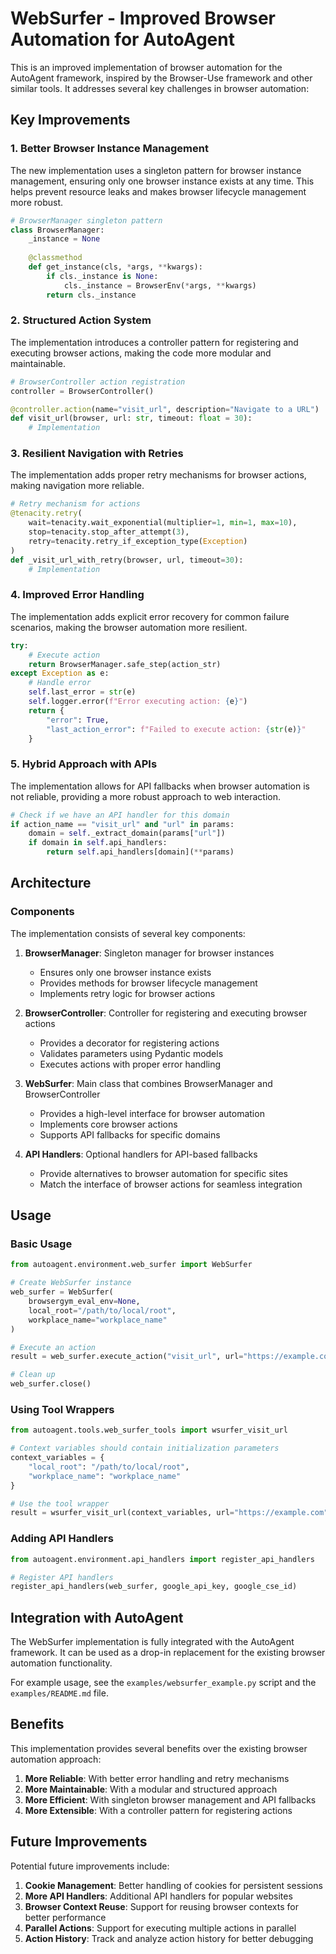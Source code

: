 # WebSurfer - Improved Browser Automation for AutoAgent

This is an improved implementation of browser automation for the AutoAgent framework, inspired by the Browser-Use framework and other similar tools. It addresses several key challenges in browser automation:

## Key Improvements

### 1. Better Browser Instance Management

The new implementation uses a singleton pattern for browser instance management, ensuring only one browser instance exists at any time. This helps prevent resource leaks and makes browser lifecycle management more robust.

```python
# BrowserManager singleton pattern
class BrowserManager:
    _instance = None
    
    @classmethod
    def get_instance(cls, *args, **kwargs):
        if cls._instance is None:
            cls._instance = BrowserEnv(*args, **kwargs)
        return cls._instance
```

### 2. Structured Action System

The implementation introduces a controller pattern for registering and executing browser actions, making the code more modular and maintainable.

```python
# BrowserController action registration
controller = BrowserController()

@controller.action(name="visit_url", description="Navigate to a URL")
def visit_url(browser, url: str, timeout: float = 30):
    # Implementation
```

### 3. Resilient Navigation with Retries

The implementation adds proper retry mechanisms for browser actions, making navigation more reliable.

```python
# Retry mechanism for actions
@tenacity.retry(
    wait=tenacity.wait_exponential(multiplier=1, min=1, max=10),
    stop=tenacity.stop_after_attempt(3),
    retry=tenacity.retry_if_exception_type(Exception)
)
def _visit_url_with_retry(browser, url, timeout=30):
    # Implementation
```

### 4. Improved Error Handling

The implementation adds explicit error recovery for common failure scenarios, making the browser automation more resilient.

```python
try:
    # Execute action
    return BrowserManager.safe_step(action_str)
except Exception as e:
    # Handle error
    self.last_error = str(e)
    self.logger.error(f"Error executing action: {e}")
    return {
        "error": True,
        "last_action_error": f"Failed to execute action: {str(e)}"
    }
```

### 5. Hybrid Approach with APIs

The implementation allows for API fallbacks when browser automation is not reliable, providing a more robust approach to web interaction.

```python
# Check if we have an API handler for this domain
if action_name == "visit_url" and "url" in params:
    domain = self._extract_domain(params["url"])
    if domain in self.api_handlers:
        return self.api_handlers[domain](**params)
```

## Architecture

### Components

The implementation consists of several key components:

1. **BrowserManager**: Singleton manager for browser instances
   - Ensures only one browser instance exists
   - Provides methods for browser lifecycle management
   - Implements retry logic for browser actions

2. **BrowserController**: Controller for registering and executing browser actions
   - Provides a decorator for registering actions
   - Validates parameters using Pydantic models
   - Executes actions with proper error handling

3. **WebSurfer**: Main class that combines BrowserManager and BrowserController
   - Provides a high-level interface for browser automation
   - Implements core browser actions
   - Supports API fallbacks for specific domains

4. **API Handlers**: Optional handlers for API-based fallbacks
   - Provide alternatives to browser automation for specific sites
   - Match the interface of browser actions for seamless integration

## Usage

### Basic Usage

```python
from autoagent.environment.web_surfer import WebSurfer

# Create WebSurfer instance
web_surfer = WebSurfer(
    browsergym_eval_env=None,
    local_root="/path/to/local/root",
    workplace_name="workplace_name"
)

# Execute an action
result = web_surfer.execute_action("visit_url", url="https://example.com")

# Clean up
web_surfer.close()
```

### Using Tool Wrappers

```python
from autoagent.tools.web_surfer_tools import wsurfer_visit_url

# Context variables should contain initialization parameters
context_variables = {
    "local_root": "/path/to/local/root",
    "workplace_name": "workplace_name"
}

# Use the tool wrapper
result = wsurfer_visit_url(context_variables, url="https://example.com")
```

### Adding API Handlers

```python
from autoagent.environment.api_handlers import register_api_handlers

# Register API handlers
register_api_handlers(web_surfer, google_api_key, google_cse_id)
```

## Integration with AutoAgent

The WebSurfer implementation is fully integrated with the AutoAgent framework. It can be used as a drop-in replacement for the existing browser automation functionality.

For example usage, see the `examples/websurfer_example.py` script and the `examples/README.md` file.

## Benefits

This implementation provides several benefits over the existing browser automation approach:

1. **More Reliable**: With better error handling and retry mechanisms
2. **More Maintainable**: With a modular and structured approach
3. **More Efficient**: With singleton browser management and API fallbacks
4. **More Extensible**: With a controller pattern for registering actions

## Future Improvements

Potential future improvements include:

1. **Cookie Management**: Better handling of cookies for persistent sessions
2. **More API Handlers**: Additional API handlers for popular websites
3. **Browser Context Reuse**: Support for reusing browser contexts for better performance
4. **Parallel Actions**: Support for executing multiple actions in parallel
5. **Action History**: Track and analyze action history for better debugging 